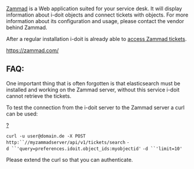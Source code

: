 [Zammad](https://zammad.com/) is a Web application suited for your service desk. It will display information about i-doit objects and connect tickets with objects. For more information about its configuration and usage, please contact the vendor behind Zammad.

After a regular installation i-doit is already able to [access Zammad tickets](/display/en/Service+Desk).

https://zammad.com/

FAQ:
----

One important thing that is often forgotten is that elasticsearch must be installed and working on the Zammad server, without this service i-doit cannot retrieve the tickets.

To test the connection from the i-doit server to the Zammad server a curl can be used:

[?](#)

`curl -u user@domain.de -X POST http:``//myzammadserver/api/v1/tickets/search` `-d ``'query=preferences.idoit.object_ids:myobjectid'` `-d ``'limit=10'`

Please extend the curl so that you can authenticate.